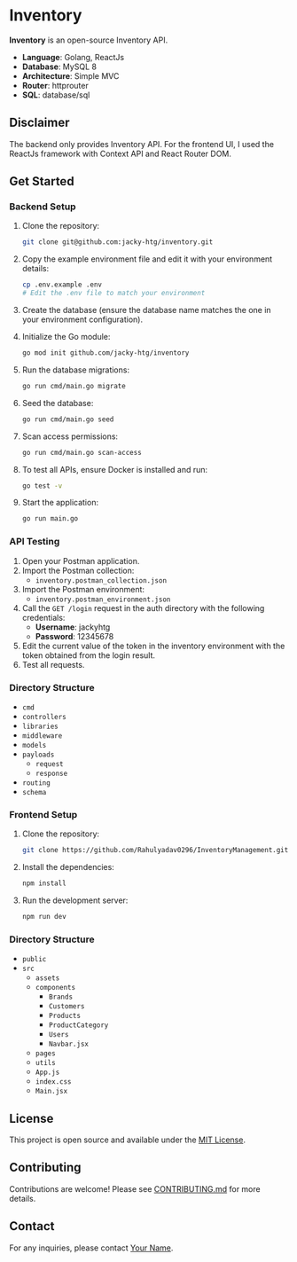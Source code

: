# Inventory

**Inventory** is an open-source Inventory API.

- **Language**: Golang, ReactJs
- **Database**: MySQL 8
- **Architecture**: Simple MVC
- **Router**: httprouter
- **SQL**: database/sql

## Disclaimer

The backend only provides Inventory API. For the frontend UI, I used the ReactJs framework with Context API and React Router DOM.

## Get Started

### Backend Setup

1. Clone the repository:
    ```sh
    git clone git@github.com:jacky-htg/inventory.git
    ```

2. Copy the example environment file and edit it with your environment details:
    ```sh
    cp .env.example .env
    # Edit the .env file to match your environment
    ```

3. Create the database (ensure the database name matches the one in your environment configuration).

4. Initialize the Go module:
    ```sh
    go mod init github.com/jacky-htg/inventory
    ```

5. Run the database migrations:
    ```sh
    go run cmd/main.go migrate
    ```

6. Seed the database:
    ```sh
    go run cmd/main.go seed
    ```

7. Scan access permissions:
    ```sh
    go run cmd/main.go scan-access
    ```

8. To test all APIs, ensure Docker is installed and run:
    ```sh
    go test -v
    ```

9. Start the application:
    ```sh
    go run main.go
    ```

### API Testing

1. Open your Postman application.
2. Import the Postman collection:
    - `inventory.postman_collection.json`
3. Import the Postman environment:
    - `inventory.postman_environment.json`
4. Call the `GET /login` request in the auth directory with the following credentials:
    - **Username**: jackyhtg
    - **Password**: 12345678
5. Edit the current value of the token in the inventory environment with the token obtained from the login result.
6. Test all requests.

### Directory Structure

- `cmd`
- `controllers`
- `libraries`
- `middleware`
- `models`
- `payloads`
    - `request`
    - `response`
- `routing`
- `schema`

### Frontend Setup

1. Clone the repository:
    ```sh
    git clone https://github.com/Rahulyadav0296/InventoryManagement.git
    ```

2. Install the dependencies:
    ```sh
    npm install
    ```

3. Run the development server:
    ```sh
    npm run dev
    ```

### Directory Structure

- `public`
- `src`
    - `assets`
    - `components`
        - `Brands`
        - `Customers`
        - `Products`
        - `ProductCategory`
        - `Users`
        - `Navbar.jsx`
    - `pages`
    - `utils`
    - `App.js`
    - `index.css`
    - `Main.jsx`

## License

This project is open source and available under the [MIT License](LICENSE).

## Contributing

Contributions are welcome! Please see [CONTRIBUTING.md](CONTRIBUTING.md) for more details.

## Contact

For any inquiries, please contact [Your Name](mailto:your-email@example.com).

